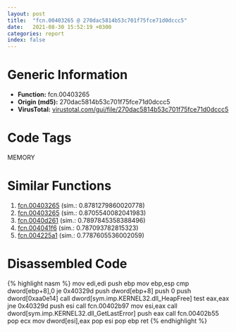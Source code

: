 ```yaml
---
layout: post
title:  "fcn.00403265 @ 270dac5814b53c701f75fce71d0dccc5"
date:   2021-08-30 15:52:19 +0300
categories: report
index: false
---
```


# Generic Information
- **Function:** fcn.00403265
- **Origin (md5):** 270dac5814b53c701f75fce71d0dccc5
- **VirusTotal:** [virustotal.com/gui/file/270dac5814b53c701f75fce71d0dccc5][virustotal_ref]

# Code Tags
<span class="tag" id="MEMORY">MEMORY</span>


# Similar Functions

1. [fcn.00403265][similar_1_ref] (sim.: 0.8781279860020778)
2. [fcn.00403265][similar_2_ref] (sim.: 0.8705540082041983)
3. [fcn.0040d261][similar_3_ref] (sim.: 0.7897845358388496)
4. [fcn.004041f6][similar_4_ref] (sim.: 0.787093782815323)
5. [fcn.004225a1][similar_5_ref] (sim.: 0.7787605536002059)


# Disassembled Code

{% highlight nasm %}
mov edi,edi
push ebp
mov ebp,esp
cmp dword[ebp+8],0
je 0x40329d
push dword[ebp+8]
push 0
push dword[0xaa0e14]
call dword[sym.imp.KERNEL32.dll_HeapFree]
test eax,eax
jne 0x40329d
push esi
call fcn.00402b97
mov esi,eax
call dword[sym.imp.KERNEL32.dll_GetLastError]
push eax
call fcn.00402b55
pop ecx
mov dword[esi],eax
pop esi
pop ebp
ret 
{% endhighlight %}


[similar_1_ref]: /report/fcn.00403265@52db6d423a145a27bf6841bc6d6a753c
[similar_2_ref]: /report/fcn.00403265@4b23380b9a3d725ff34b4863334d2fd1
[similar_3_ref]: /report/fcn.0040d261@470263fe7e7cc115b95cd041d643e3b5
[similar_4_ref]: /report/fcn.004041f6@a6cf94ccbcdc43329b71e021286f4210
[similar_5_ref]: /report/fcn.004225a1@9e9e09e44e48901b1c3d0f12f9fa9c06
[virustotal_ref]: https://www.virustotal.com/gui/file/270dac5814b53c701f75fce71d0dccc5